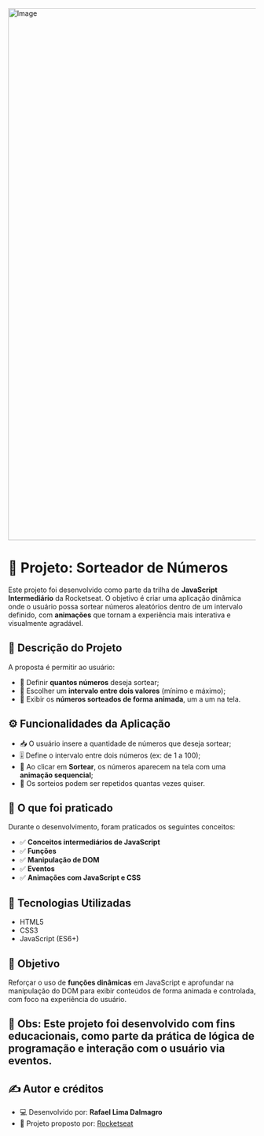 <img width="1920" height="1080" alt="Image" src="https://github.com/user-attachments/assets/27e017ec-72b4-447c-88bc-3d0f0f6690e4" />

# 🎲 Projeto: Sorteador de Números

Este projeto foi desenvolvido como parte da trilha de **JavaScript Intermediário** da Rocketseat. O objetivo é criar uma aplicação dinâmica onde o usuário possa sortear números aleatórios dentro de um intervalo definido, com **animações** que tornam a experiência mais interativa e visualmente agradável.

## 🧾 Descrição do Projeto

A proposta é permitir ao usuário:

- 🧮 Definir **quantos números** deseja sortear;
- 🔢 Escolher um **intervalo entre dois valores** (mínimo e máximo);
- 🎉 Exibir os **números sorteados de forma animada**, um a um na tela.

## ⚙️ Funcionalidades da Aplicação

- 📥 O usuário insere a quantidade de números que deseja sortear;
- 🎚️ Define o intervalo entre dois números (ex: de 1 a 100);
- 🔁 Ao clicar em **Sortear**, os números aparecem na tela com uma **animação sequencial**;
- 🔄 Os sorteios podem ser repetidos quantas vezes quiser.

## 🧠 O que foi praticado

Durante o desenvolvimento, foram praticados os seguintes conceitos:

- ✅ **Conceitos intermediários de JavaScript**
- ✅ **Funções**
- ✅ **Manipulação de DOM**
- ✅ **Eventos**
- ✅ **Animações com JavaScript e CSS**

## 🔧 Tecnologias Utilizadas

- HTML5
- CSS3
- JavaScript (ES6+)

## 🎯 Objetivo

Reforçar o uso de **funções dinâmicas** em JavaScript e aprofundar na manipulação do DOM para exibir conteúdos de forma animada e controlada, com foco na experiência do usuário.

## 📌 Obs: Este projeto foi desenvolvido com fins educacionais, como parte da prática de lógica de programação e interação com o usuário via eventos.

## ✍️ Autor e créditos

- 💻 Desenvolvido por: **Rafael Lima Dalmagro**  
- 📘 Projeto proposto por: [Rocketseat](https://www.rocketseat.com.br/)
